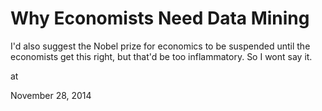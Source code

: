 # Why Economists Need Data Mining
I'd also suggest the Nobel prize for economics to be suspended until the economists get this right, but that'd be too inflammatory. So I wont say it. 








at

November 28, 2014















